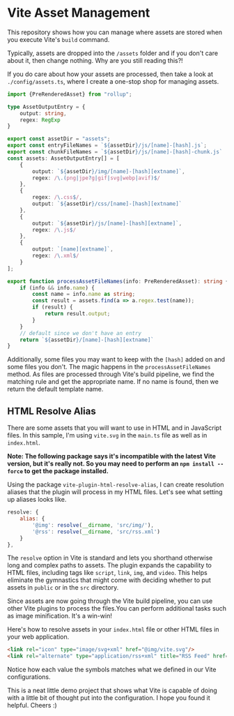 # Vite Asset Management

This repository shows how you can manage where assets are stored when you execute Vite's `build` command.

Typically, assets are dropped into the `/assets` folder and if you don't care about it, then change nothing. Why are you still reading this?!

If you do care about how your assets are processed, then take a look at `./config/assets.ts`, where I create a one-stop shop for managing assets.

```typescript
import {PreRenderedAsset} from "rollup";

type AssetOutputEntry = {
    output: string,
    regex: RegExp
}

export const assetDir = "assets";
export const entryFileNames = `${assetDir}/js/[name]-[hash].js`;
export const chunkFileNames = `${assetDir}/js/[name]-[hash]-chunk.js`
const assets: AssetOutputEntry[] = [
    {
        output: `${assetDir}/img/[name]-[hash][extname]`,
        regex: /\.(png|jpe?g|gif|svg|webp|avif)$/
    },
    {
        regex: /\.css$/,
        output: `${assetDir}/css/[name]-[hash][extname]`
    },
    {
        output: `${assetDir}/js/[name]-[hash][extname]`,
        regex: /\.js$/
    },
    {
        output: `[name][extname]`,
        regex: /\.xml$/
    }
];

export function processAssetFileNames(info: PreRenderedAsset): string {
    if (info && info.name) {
        const name = info.name as string;
        const result = assets.find(a => a.regex.test(name));
        if (result) {
            return result.output;
        }
    }
    // default since we don't have an entry
    return `${assetDir}/[name]-[hash][extname]`
}
```

Additionally, some files you may want to keep with the `[hash]` added on and some files you don't. The magic happens in the `processAssetFileNames` method. As files are processed through Vite's build pipeline, we find the matching rule and get the appropriate name. If no name is found, then we return the default template name.

## HTML Resolve Alias

There are some assets that you will want to use in HTML and in JavaScript files. In this sample, I'm using `vite.svg` in the `main.ts` file as well as in `index.html`.

**Note: The following package says it's incompatible with the latest Vite version, but it's really not. So you may need to perform an `npm install --force` to get the package installed.**

Using the package `vite-plugin-html-resolve-alias`, I can create resolution aliases that the plugin will process in my HTML files. Let's see what setting up aliases looks like.

```javascript
resolve: {
    alias: {
        '@img': resolve(__dirname, 'src/img/'),
        '@rss': resolve(__dirname, 'src/rss.xml')
    }
},
```

The `resolve` option in Vite is standard and lets you shorthand otherwise long and complex paths to assets. The plugin expands the capability to HTML files, including tags like `script`, `link`, `img`, and `video`. This helps eliminate the gymnastics that might come with deciding whether to put assets in `public` or in the `src` directory.

Since assets are now going through the Vite build pipeline, you can use other Vite plugins to process the files.You can perform additional tasks such as image minification. It's a win-win!

Here's how to resolve assets in your `index.html` file or other HTML files in your web application.

```html
<link rel="icon" type="image/svg+xml" href="@img/vite.svg"/>
<link rel="alternate" type="application/rss+xml" title="RSS Feed" href="@rss"/>
```

Notice how each value the symbols matches what we defined in our Vite configurations.

This is a neat little demo project that shows what Vite is capable of doing with a little bit of thought put into the configuration. I hope you found it helpful. Cheers :)

